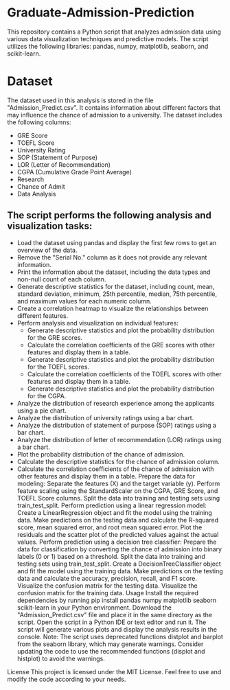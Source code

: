 # Graduate-Admission-Prediction
This repository contains a Python script that analyzes admission data using various data visualization techniques and predictive models. The script utilizes the following libraries: pandas, numpy, matplotlib, seaborn, and scikit-learn.

# Dataset
The dataset used in this analysis is stored in the file "Admission_Predict.csv". It contains information about different factors that may influence the chance of admission to a university. The dataset includes the following columns:

- GRE Score
- TOEFL Score
- University Rating
- SOP (Statement of Purpose)
- LOR (Letter of Recommendation)
- CGPA (Cumulative Grade Point Average)
- Research
- Chance of Admit
- Data Analysis
## The script performs the following analysis and visualization tasks:

- Load the dataset using pandas and display the first few rows to get an overview of the data.
- Remove the "Serial No." column as it does not provide any relevant information.
- Print the information about the dataset, including the data types and non-null count of each column.
- Generate descriptive statistics for the dataset, including count, mean, standard deviation, minimum, 25th percentile, median, 75th percentile, and maximum values for each numeric column.
- Create a correlation heatmap to visualize the relationships between different features.
- Perform analysis and visualization on individual features:
  - Generate descriptive statistics and plot the probability distribution for the GRE scores.
  - Calculate the correlation coefficients of the GRE scores with other features and display them in a table.
  - Generate descriptive statistics and plot the probability distribution for the TOEFL scores.
  - Calculate the correlation coefficients of the TOEFL scores with other features and display them in a table.
  - Generate descriptive statistics and plot the probability distribution for the CGPA.
- Analyze the distribution of research experience among the applicants using a pie chart.
- Analyze the distribution of university ratings using a bar chart.
- Analyze the distribution of statement of purpose (SOP) ratings using a bar chart.
- Analyze the distribution of letter of recommendation (LOR) ratings using a bar chart.
- Plot the probability distribution of the chance of admission.
- Calculate the descriptive statistics for the chance of admission column.
- Calculate the correlation coefficients of the chance of admission with other features and display them in a table.
Prepare the data for modeling:
Separate the features (X) and the target variable (y).
Perform feature scaling using the StandardScaler on the CGPA, GRE Score, and TOEFL Score columns.
Split the data into training and testing sets using train_test_split.
Perform prediction using a linear regression model:
Create a LinearRegression object and fit the model using the training data.
Make predictions on the testing data and calculate the R-squared score, mean squared error, and root mean squared error.
Plot the residuals and the scatter plot of the predicted values against the actual values.
Perform prediction using a decision tree classifier:
Prepare the data for classification by converting the chance of admission into binary labels (0 or 1) based on a threshold.
Split the data into training and testing sets using train_test_split.
Create a DecisionTreeClassifier object and fit the model using the training data.
Make predictions on the testing data and calculate the accuracy, precision, recall, and F1 score.
Visualize the confusion matrix for the testing data.
Visualize the confusion matrix for the training data.
Usage
Install the required dependencies by running pip install pandas numpy matplotlib seaborn scikit-learn in your Python environment.
Download the "Admission_Predict.csv" file and place it in the same directory as the script.
Open the script in a Python IDE or text editor and run it.
The script will generate various plots and display the analysis results in the console.
Note: The script uses deprecated functions distplot and barplot from the seaborn library, which may generate warnings. Consider updating the code to use the recommended functions (displot and histplot) to avoid the warnings.

License
This project is licensed under the MIT License. Feel free to use and modify the code according to your needs.
